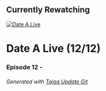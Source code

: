 ﻿
## Currently Rewatching

[![Date A Live](https://s4.anilist.co/file/anilistcdn/media/anime/cover/medium/bx15583-rTuRqDFTM1UZ.png)](https://anilist.co/anime/15583)

# Date A Live (12/12)

### Episode 12 - 

###### *Generated with [Taiga Update Git](https://github.com/nike4613/taiga-update-git)*